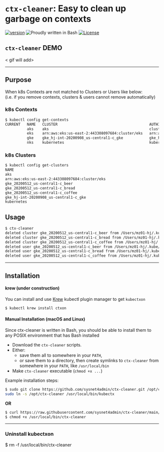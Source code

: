 # `ctx-cleaner`: Easy to clean up garbage on contexts

[![version](https://img.shields.io/badge/version-0.9-yellow.svg)](https://semver.org)
![Proudly written in Bash](https://img.shields.io/badge/written%20in-bash-ff69b4.svg)
[![License](https://img.shields.io/badge/License-Apache%202.0-blue.svg)](https://opensource.org/licenses/Apache-2.0)

## **`ctx-cleaner`** DEMO 
< gif will add>

-----

## Purpose 
When k8s Contexts are not matched to Clusters or Users like below: <br/>
(i.e. if you remove contexts, clusters & users cannot remove automatically)

### k8s Contexts
```bash 
$ kubectl config get-contexts
CURRENT   NAME   CLUSTER                                          AUTHINFO                                         NAMESPACE
          aks    aks                                              clusterUser_res_aks                              default
          eks    arn:aws:eks:us-east-2:443308097684:cluster/eks   arn:aws:eks:us-east-2:443308097684:cluster/eks
          gke    gke_hj-int-20200908_us-central1-c_gke            gke_hj-int-20200908_us-central1-c_gke
          nks    kubernetes                                       kubernetes-admin
```

### k8s Clusters 
```bash 
$ kubectl config get-clusters
NAME
aks
arn:aws:eks:us-east-2:443308097684:cluster/eks
gke_20200512_us-central1-c_beer
gke_20200512_us-central1-c_bread
gke_20200512_us-central1-c_coffee
gke_hj-int-20200908_us-central1-c_gke
kubernetes
```

## Usage

```bash
$ ctx-cleaner 
deleted cluster gke_20200512_us-central1-c_beer from /Users/mz01-hj/.kube/config
deleted cluster gke_20200512_us-central1-c_bread from /Users/mz01-hj/.kube/config
deleted cluster gke_20200512_us-central1-c_coffee from /Users/mz01-hj/.kube/config
deleted user gke_20200512_us-central1-c_beer from /Users/mz01-hj/.kube/config
deleted user gke_20200512_us-central1-c_bread from /Users/mz01-hj/.kube/config
deleted user gke_20200512_us-central1-c_coffee from /Users/mz01-hj/.kube/config
```

-----

## Installation

#### krew (under construction)
You can install and use [Krew](https://github.com/kubernetes-sigs/krew/) kubectl
plugin manager to get `kubectxon` 
```bash
$ kubectl krew install ctxon 
```


#### Manual Installation (macOS and Linux)
Since ctx-cleaner is written in Bash, you should be able to install 
them to any POSIX environment that has Bash installed

- Download the `ctx-cleaner` scripts.
- Either:
  - save them all to somewhere in your `PATH`,
  - or save them to a directory, then create symlinks to `ctx-cleaner` from
    somewhere in your `PATH`, like `/usr/local/bin`
- Make `ctx-cleaner` executable (`chmod +x ...`)

Example installation steps:

```bash
$ sudo git clone https://github.com/sysnet4admin/ctx-cleaner.git /opt/ctx-cleaner
sudo ln -s /opt/ctx-cleaner /usr/local/bin/kubectx
```

**OR**

```bash
$ curl https://raw.githubusercontent.com/sysnet4admin/ctx-cleaner/main/ctx-cleaner -o /usr/local/bin/ctx-cleaner
$ chmod +x /usr/local/bin/ctx-cleaner
```

-----

### Uninstall kubectxon 
$ rm -f /usr/local/bin/ctx-cleaner 
